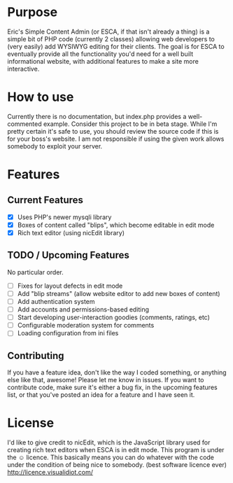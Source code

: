 # Purpose
Eric's Simple Content Admin (or ESCA, if that isn't already a thing) is a simple bit of PHP code (currently 2 classes) allowing web developers to (very easily) add WYSIWYG editing for their clients. The goal is for ESCA to eventually provide all the functionality you'd need for a well built informational website, with additional features to make a site more interactive.

# How to use
Currently there is no documentation, but index.php provides a well-commented example.
Consider this project to be in beta stage. While I'm pretty certain it's safe to use, you should review the source code if this is for your boss's website. I am not responsible if using the given work allows somebody to exploit your server.

# Features
## Current Features
 - [x] Uses PHP's newer mysqli library
 - [x] Boxes of content called "blips", which become editable in edit mode
 - [x] Rich text editor (using nicEdit library)

## TODO / Upcoming Features
No particular order.
 - [ ] Fixes for layout defects in edit mode
 - [ ] Add "blip streams" (allow website editor to add new boxes of content)
 - [ ] Add authentication system
 - [ ] Add accounts and permissions-based editing
 - [ ] Start developing user-interaction goodies (comments, ratings, etc)
 - [ ] Configurable moderation system for comments
 - [ ] Loading configuration from ini files
 
## Contributing
If you have a feature idea, don't like the way I coded something, or anything else like that, awesome! Please let me know in issues. If you want to contribute code, make sure it's either a bug fix, in the upcoming features list, or that you've posted an idea for a feature and I have seen it.

# License
I'd like to give credit to nicEdit, which is the JavaScript library used for creating rich text editors when ESCA is in edit mode.
This program is under the ☺ licence. This basically means you can do whatever with the code under the condition of being nice to somebody. (best software licence ever)
http://licence.visualidiot.com/
